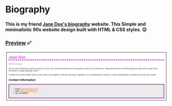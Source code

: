 # Biography

#### This is my friend [Jane Doe's biography](https://nayanunni95.github.io/GTech-MuLearn/WebDevTask/Biography-page/) website. This Simple and minimalistic 90s website design built with HTML & CSS styles. :wink:

### [Preview](https://nayanunni95.github.io/GTech-MuLearn/WebDevTask/Biography-page/) :white_check_mark:

<img src='./web.png' alt='profile'>
